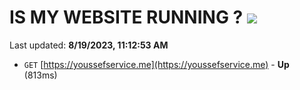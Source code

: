 # IS MY WEBSITE RUNNING ? [![](https://img.shields.io/static/v1?label=Sponsor&message=%E2%9D%A4&logo=GitHub&color=%23fe8e86)](https://github.com/sponsors/<username>)

Last updated: **8/19/2023, 11:12:53 AM**

- `GET` [https://youssefservice.me](https://youssefservice.me) - **Up** (813ms)
